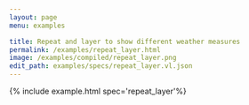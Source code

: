 ```yaml
---
layout: page
menu: examples

title: Repeat and layer to show different weather measures
permalink: /examples/repeat_layer.html
image: /examples/compiled/repeat_layer.png
edit_path: examples/specs/repeat_layer.vl.json
---
```




{% include example.html spec='repeat_layer'%}
